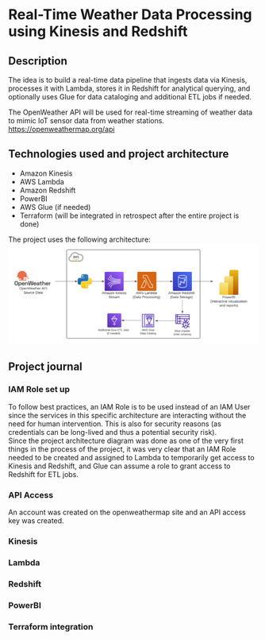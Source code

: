 # Real-Time Weather Data Processing using Kinesis and Redshift

## Description
The idea is to build a real-time data pipeline that ingests data via Kinesis, processes it with Lambda, stores it in Redshift for analytical querying, and optionally uses Glue for data cataloging and additional ETL jobs if needed.

The OpenWeather API will be used for real-time streaming of weather data to mimic IoT sensor data from weather stations.
https://openweathermap.org/api

## Technologies used and project architecture
* Amazon Kinesis
* AWS Lambda
* Amazon Redshift
* PowerBI
* AWS Glue (if needed)
* Terraform (will be integrated in retrospect after the entire project is done)

The project uses the following architecture:
![Project architecture diagram](/project-architecture-diagram.png "Project architecture diagram")

## Project journal

### IAM Role set up
To follow best practices, an IAM Role is to be used instead of an IAM User since the services in this specific architecture are interacting without the need for human intervention. This is also for security reasons (as credentials can be long-lived and thus a potential security risk).  
Since the project architecture diagram was done as one of the very first things in the process of the project, it was very clear that an IAM Role needed to be created and assigned to Lambda to temporarily get access to Kinesis and Redshift, and Glue can assume a role to grant access to Redshift for ETL jobs.

### API Access
An account was created on the openweathermap site and an API access key was created. 

### Kinesis

### Lambda

### Redshift

### PowerBI

### Terraform integration


